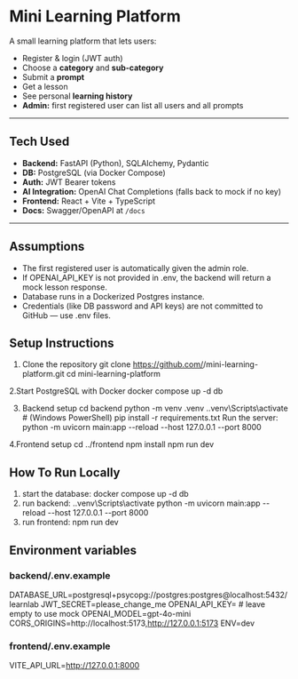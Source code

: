 # Mini Learning Platform

A small learning platform that lets users:
- Register & login (JWT auth)
- Choose a **category** and **sub-category**
- Submit a **prompt** 
- Get a lesson 
- See personal **learning history**
- **Admin:** first registered user can list all users and all prompts

---

## Tech Used

- **Backend:** FastAPI (Python), SQLAlchemy, Pydantic
- **DB:** PostgreSQL (via Docker Compose)
- **Auth:** JWT Bearer tokens
- **AI Integration:** OpenAI Chat Completions (falls back to mock if no key)
- **Frontend:** React + Vite + TypeScript
- **Docs:** Swagger/OpenAPI at `/docs`

---

## Assumptions

- The first registered user is automatically given the admin role.
- If OPENAI_API_KEY is not provided in .env, the backend will return a mock lesson response.
- Database runs in a Dockerized Postgres instance.
- Credentials (like DB password and API keys) are not committed to GitHub — use .env files.

## Setup Instructions

1. Clone the repository
git clone https://github.com/<your-username>/mini-learning-platform.git
cd mini-learning-platform

2.Start PostgreSQL with Docker
docker compose up -d db

3. Backend setup
cd backend
python -m venv .venv
.\.venv\Scripts\activate   # (Windows PowerShell)
pip install -r requirements.txt
Run the server:  python -m uvicorn main:app --reload --host 127.0.0.1 --port 8000

4.Frontend setup
cd ../frontend
npm install
npm run dev


## How To Run Locally
1. start the database: docker compose up -d db
2. run backend: 
.\.venv\Scripts\activate
python -m uvicorn main:app --reload --host 127.0.0.1 --port 8000
3. run frontend: npm run dev

## Environment variables

### backend/.env.example 
  DATABASE_URL=postgresql+psycopg://postgres:postgres@localhost:5432/learnlab
  JWT_SECRET=please_change_me
  OPENAI_API_KEY=   # leave empty to use mock
  OPENAI_MODEL=gpt-4o-mini
  CORS_ORIGINS=http://localhost:5173,http://127.0.0.1:5173
  ENV=dev

### frontend/.env.example
  VITE_API_URL=http://127.0.0.1:8000



